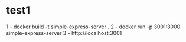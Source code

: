 # test1

1 - docker build -t simple-express-server .
2 - docker run -p 3001:3000 simple-express-server 
3 - http://localhost:3001